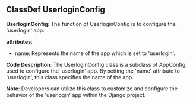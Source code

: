 ## ClassDef UserloginConfig
**UserloginConfig**: The function of UserloginConfig is to configure the 'userlogin' app.

**attributes**: 
- name: Represents the name of the app which is set to 'userlogin'.

**Code Description**:
The UserloginConfig class is a subclass of AppConfig, used to configure the 'userlogin' app. By setting the 'name' attribute to 'userlogin', this class specifies the name of the app.

**Note**: 
Developers can utilize this class to customize and configure the behavior of the 'userlogin' app within the Django project.
